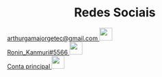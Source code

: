 
  <h1 align="center">Redes Sociais</h1>
    <a href = "mailto: arthurgamajorgetec@gmail.com" target="_blank"> arthurgamajorgetec@gmail.com 
      <img width="30" src="https://github.com/ArthurCotuca/ArthurCotuca/assets/142426091/ca053b11-4016-4fe5-88bb-938a04927185">
    </a>
  <br>
     <a href = "https://discordapp.com/users/659238913227096085" target="_blank"> Ronin_Kanmuri#5566      
      <img width="30" src="https://github.com/ArthurCotuca/ArthurCotuca/assets/142426091/8d10387e-a8ff-4b80-9f5d-01c5ef324d47">
    </a>
  <br>
    <a href="https://github.com/ArthurGamaJorge" target="_blank"> Conta principal
      <img width="30" src="https://github.com/ArthurCotuca/ArthurCotuca/assets/142426091/7d06efa8-5303-4224-87ea-2f67e429c009">
    </a>

</div>
